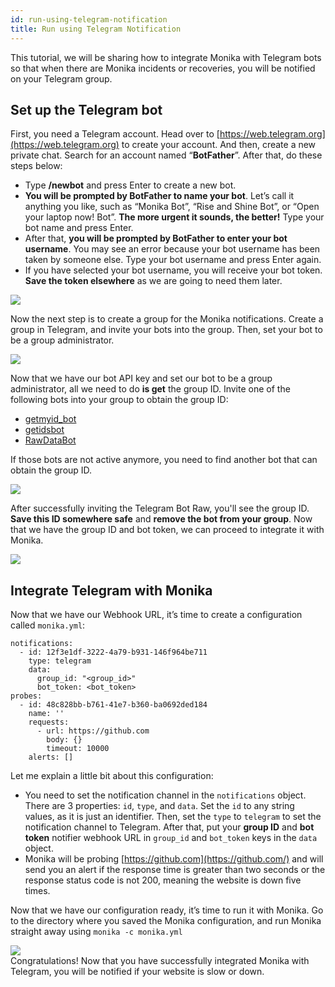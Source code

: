 ```yaml
---
id: run-using-telegram-notification
title: Run using Telegram Notification
---
```


This tutorial, we will be sharing how to integrate Monika with Telegram bots so that when there are Monika incidents or recoveries, you will be notified on your Telegram group.

## Set up the Telegram bot

First, you need a Telegram account. Head over to [https://web.telegram.org](https://web.telegram.org) to create your account. And then, create a new private chat. Search for an account named “**BotFather**”. After that, do these steps below:

- Type **/newbot** and press Enter to create a new bot.
- **You will be prompted by BotFather to name your bot**. Let’s call it anything you like, such as “Monika Bot”, “Rise and Shine Bot”, or “Open your laptop now! Bot”. **The more urgent it sounds, the better!** Type your bot name and press Enter.
- After that, **you will be prompted by BotFather to enter your bot username**. You may see an error because your bot username has been taken by someone else. Type your bot username and press Enter again.
- If you have selected your bot username, you will receive your bot token. **Save the token elsewhere** as we are going to need them later.

![](https://miro.medium.com/max/1400/1*Tj8Yki3M74b_6UEY9fNJcg.png)

Now the next step is to create a group for the Monika notifications. Create a group in Telegram, and invite your bots into the group. Then, set your bot to be a group administrator.

![](https://miro.medium.com/max/1400/1*jI767UEJfnefsev7JDILOQ.png)

Now that we have our bot API key and set our bot to be a group administrator, all we need to do **is get** the group ID. Invite one of the following bots into your group to obtain the group ID:

- [getmyid_bot](https://t.me/getmyid_bot)
- [getidsbot](https://t.me/getidsbot)
- [RawDataBot](https://t.me/RawDataBot)

If those bots are not active anymore, you need to find another bot that can obtain the group ID.

![](https://miro.medium.com/v2/resize:fit:640/format:webp/1*NPvMgq5s3BohoW35xDM8kA.png)
<br />

After successfully inviting the Telegram Bot Raw, you'll see the group ID. **Save this ID somewhere safe** and **remove the bot from your group**. Now that we have the group ID and bot token, we can proceed to integrate it with Monika.

![](https://miro.medium.com/max/818/1*kboCi3VtfmWXMBDumzoWdg.png)

## Integrate Telegram with Monika

Now that we have our Webhook URL, it’s time to create a configuration called `monika.yml`:

```
notifications:
  - id: 12f3e1df-3222-4a79-b931-146f964be711
    type: telegram
    data:
      group_id: "<group_id>"
      bot_token: <bot_token>
probes:
  - id: 48c828bb-b761-41e7-b360-ba0692ded184
    name: ''
    requests:
      - url: https://github.com
        body: {}
        timeout: 10000
    alerts: []
```

Let me explain a little bit about this configuration:

- You need to set the notification channel in the `notifications` object. There are 3 properties: `id`, `type`, and `data`. Set the `id` to any string values, as it is just an identifier. Then, set the `type` to `telegram` to set the notification channel to Telegram. After that, put your **group ID** and **bot token** notifier webhook URL in `group_id` and `bot_token` keys in the `data` object.
- Monika will be probing [https://github.com](https://github.com/) and will send you an alert if the response time is greater than two seconds or the response status code is not 200, meaning the website is down five times.

Now that we have our configuration ready, it’s time to run it with Monika. Go to the directory where you saved the Monika configuration, and run Monika straight away using `monika -c monika.yml`

![](https://miro.medium.com/v2/resize:fit:640/format:webp/1*ex2EVu4pvX088mDJ9NjwLQ.png)
<br />
Congratulations! Now that you have successfully integrated Monika with Telegram, you will be notified if your website is slow or down.
